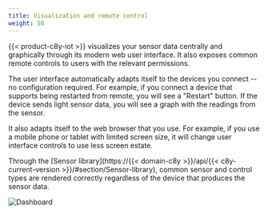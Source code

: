 ```yaml
---
title: Visualization and remote control
weight: 50
---
```


{{< product-c8y-iot >}} visualizes your sensor data centrally and graphically through its modern web user interface. It also exposes common remote controls to users with the relevant permissions.

The user interface automatically adapts itself to the devices you connect -- no configuration required. For example, if you connect a device that supports being restarted from remote, you will see a "Restart" button. If the device sends light sensor data, you will see a graph with the readings from the sensor.

It also adapts itself to the web browser that you use. For example, if you use a mobile phone or tablet with limited screen size, it will change user interface controls to use less screen estate.

Through the [Sensor library](https://{{< domain-c8y >}}/api/{{< c8y-current-version >}}/#section/Sensor-library), common sensor and control types are rendered  correctly regardless of the device that produces the sensor data.

![Dashboard](/images/users-guide/cockpit/cockpit-dataexplorer.png)
